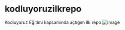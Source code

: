 # kodluyoruzilkrepo
Kodluyoruz Eğitimi kapsamında açtığım ilk repo
![image](https://github.com/yittudu/kodluyoruzilkrepo/assets/55927138/eb5def4f-397a-4ed7-8ec3-1a14f80f6605)

